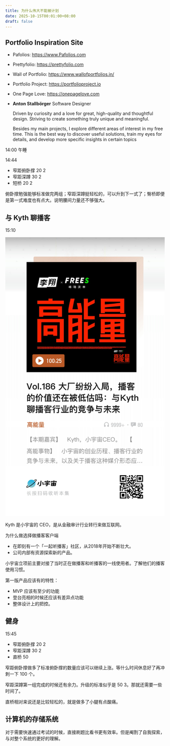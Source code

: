 ```yaml
---
title: 为什么伟大不能被计划
date: 2025-10-15T00:01:00+08:00
draft: false
---
```


## Portfolio Inspiration Site

- Pafolios: https://www.Pafolios.com
- Prettyfolio: https://prettyfolio.com
- Wall of Portfolio: https://www.wallofportfolios.in/
- Portfolio Project: https://portfolioproject.io
- One Page Love: https://onepagelove.com



- **Anton Stallbörger**
  Software Designer

  Driven by curiosity and a love for great, high-quality and thoughtful design. Striving to create something truly unique and meaningful.

  Besides my main projects, I explore different areas of interest in my free time. This is the best way to discover useful solutions, train my eyes for details, and develop more specific insights in certain topics

14:00 午睡

14:44

- 窄距俯卧撑 20 2
- 窄距深蹲 30 2
- 短桥 20 2

俯卧撑勉强能够标准做完两组；窄距深蹲挺轻松的，可以升到下一式了；臀桥即便是第一式难度也有点大。说明腰间力量还不够强大。

## 与 Kyth 聊播客

15:10

![pshare](https://raw.githubusercontent.com/huyixi/Pics/main/uPic/pshare_20251015.JPEG)

Kyth 是小宇宙的 CEO，是从金融审计行业转行来做互联网。

为什么做选择做播客客户端

- 在即刻有一个「一起听播客」社区，从2018年开始不断壮大。
- 公司内部有资源探索新的产品。

小宇宙立项前主要对接了当时正在做播客和听播客的一线使用者。了解他们的播客使用习惯。

第一版产品应该有的特性：

- MVP 应该有至少的功能
- 登台亮相的时候还应该有差异点功能
- 整体设计上的把控。

## 健身

15:45

- 窄距俯卧撑 20 2
- 窄距深蹲 30 2
- 直桥 50

窄距俯卧撑做多了标准俯卧撑的数量应该可以继续上涨。等什么时间休息好了再冲刺一下 100 个。

窄距深蹲第一组完成的时候还有余力。升级的标准似乎是 50 3。那就还需要一些时间了。

直桥相对来说还是比较轻松的，就是做多了小腿有点酸痛。



## 计算机的存储系统

对于需要快速通过考试的时候，直接刷题比看书更有效率。但是阉割了自我探索，与对整个系统的更好的理解。

